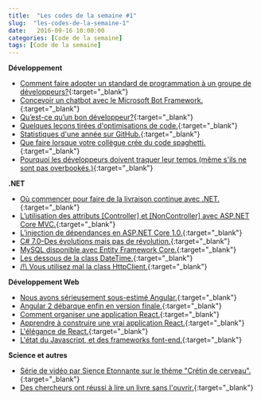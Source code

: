 ```yaml
---
title:  "Les codes de la semaine #1"
slug:  "les-codes-de-la-semaine-1"
date:   2016-09-16 10:00:00
categories: [Code de la semaine]
tags: [Code de la semaine]
---
```


**Développement**

- [Comment faire adopter un standard de programmation à un groupe de développeurs?](https://blog.ndepend.com/developers-adopt-coding-standards/){:target="_blank"}
- [Concevoir un chatbot avec le Microsoft Bot Framework.](https://ankitbko.github.io/2016/08/ChatBot-using-Microsoft-Bot-Framework-Part-1/){:target="_blank"}
- [Qu’est-ce qu’un bon développeur?](https://medium.com/@miket969/great-developers-3f20dbac8900#.n9vw05v30){:target="_blank"}
- [Quelques leçons tirées d'optimisations de code.](https://frenchcoding.com/2016/09/15/quelques-lecons-tirees-doptimisations-de-code/){:target="_blank"}
- [Statistiques d'une année sur GitHub.](https://octoverse.github.com/){:target="_blank"}
- [Que faire lorsque votre collègue crée du code spaghetti.](https://blog.ndepend.com/colleague-creates-spaghetti-code/){:target="_blank"}
- [Pourquoi les développeurs doivent traquer leur temps (même s'ils ne sont pas overbookés.)](https://simpleprogrammer.com/2016/09/14/why-programmers-should-track-their-time/){:target="_blank"}

**.NET**

- [Où commencer pour faire de la livraison continue avec .NET.](https://dzone.com/articles/continuous-delivery-with-net){:target="_blank"}
- [L’utilisation des attributs [Controller] et [NonController] avec ASP.NET Core MVC.](http://www.strathweb.com/2016/09/controller-and-noncontroller-attributes-in-asp-net-core-mvc/){:target="_blank"}
- [L’injection de dépendances en ASP.NET Core 1.0.](http://www.strathweb.com/2016/09/controller-and-noncontroller-attributes-in-asp-net-core-mvc/){:target="_blank"}
- [C# 7.0–Des évolutions mais pas de révolution.](http://www.e-naxos.com/Blog/post/C-70-Des-evolutions-mais-pas-de-revolution.aspx){:target="_blank"}
- [MySQL disponible avec Entity Framework Core.](https://docs.efproject.net/en/latest/providers/mysql/index.html){:target="_blank"}
- [Les dessous de la class DateTime.](http://aakinshin.net/en/blog/dotnet/datetime/){:target="_blank"}
- [/!\ Vous utilisez mal la class HttpClient.](http://aspnetmonsters.com/2016/08/2016-08-27-httpclientwrong/){:target="_blank"}

**Développement Web**

- [Nous avons sérieusement sous-estimé Angular.](http://developer.telerik.com/featured/you-have-seriously-underestimated-angular/){:target="_blank"}
- [Angular 2 débarque enfin en version finale.](http://www.nextinpact.com/news/101387-developpement-angular-2-debarque-enfin-en-version-finale.htm){:target="_blank"}
- [Comment organiser une application React.](https://www.smashingmagazine.com/2016/09/how-to-scale-react-applications/){:target="_blank"}
- [Apprendre à construire une vrai application React.](http://academy.plot.ly/?utm_campaign=React%2BNewsletter&utm_medium=web&utm_source=React_Newsletter_43#react){:target="_blank"}
- [L'élégance de React.](https://medium.com/javascript-inside/the-elegance-of-react-ebc21a2dcd19#.2a5j8hy65){:target="_blank"}
- [L'état du Javascript, et des frameworks font-end.](https://medium.com/@sachagreif/the-state-of-javascript-front-end-frameworks-1a2d8a61510#.77fm9vgju){:target="_blank"}

**Science et autres**

- [Série de vidéo par Sience Etonnante sur le théme "Crétin de cerveau".](https://www.youtube.com/playlist?list=PLxzM9a5lhAumFRpcigmGY1QLDYxb4-P2B){:target="_blank"}
- [Des chercheurs ont réussi à lire un livre sans l'ouvrir.](http://mashable.france24.com/tech-business/20160912-mit-livre-ferme-optique){:target="_blank"}
